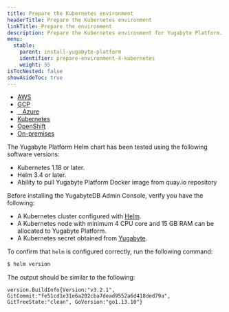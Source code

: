 ```yaml
---
title: Prepare the Kubernetes environment
headerTitle: Prepare the Kubernetes environment
linkTitle: Prepare the environment
description: Prepare the Kubernetes environment for Yugabyte Platform.
menu:
  stable:
    parent: install-yugabyte-platform
    identifier: prepare-environment-4-kubernetes
    weight: 55
isTocNested: false
showAsideToc: true
---
```


<ul class="nav nav-tabs-alt nav-tabs-yb">

  <li>
    <a href="/latest/yugabyte-platform/install-yugabyte-platform/prepare-environment/aws" class="nav-link">
      <i class="fab fa-aws" aria-hidden="true"></i>
      AWS
    </a>
  </li>

  <li>
    <a href="/latest/yugabyte-platform/install-yugabyte-platform/prepare-environment/gcp" class="nav-link">
       <i class="fab fa-google" aria-hidden="true"></i>
      GCP
    </a>
  </li>

  <li>
    <a href="/latest/yugabyte-platform/install-yugabyte-platform/prepare-environment/azure" class="nav-link">
      <i class="icon-azure" aria-hidden="true"></i>
      &nbsp;&nbsp; Azure
    </a>
  </li>

  <li>
    <a href="/latest/yugabyte-platform/install-yugabyte-platform/prepare-environment/kubernetes" class="nav-link active">
      <i class="fas fa-cubes" aria-hidden="true"></i>
      Kubernetes
    </a>
  </li>

<li>
    <a href="/latest/yugabyte-platform/install-yugabyte-platform/prepare-environment/openshift" class="nav-link">
      <i class="fas fa-cubes" aria-hidden="true"></i>
      OpenShift
    </a>
 </li>

  <li>
    <a href="/latest/yugabyte-platform/install-yugabyte-platform/prepare-environment/on-premises" class="nav-link">
      <i class="fas fa-building" aria-hidden="true"></i>
      On-premises
    </a>
  </li>

</ul>

The Yugabyte Platform Helm chart has been tested using the following software versions:

- Kubernetes 1.18 or later.
- Helm 3.4 or later.
- Ability to pull Yugabyte Platform Docker image from quay.io repository


Before installing the YugabyteDB Admin Console, verify you have the following:

- A Kubernetes cluster configured with [Helm](https://helm.sh/).
- A Kubernetes node with minimum 4 CPU core and 15 GB RAM can be allocated to Yugabyte Platform.
- A Kubernetes secret obtained from [Yugabyte](https://www.yugabyte.com/platform/#request-trial-form).

To confirm that `helm` is configured correctly, run the following command:

```sh
$ helm version
```

The output should be similar to the following:

```output
version.BuildInfo{Version:"v3.2.1", GitCommit:"fe51cd1e31e6a202cba7dead9552a6d418ded79a", GitTreeState:"clean", GoVersion:"go1.13.10"}
```
